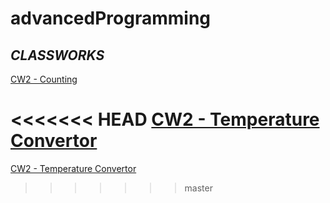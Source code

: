 # advancedProgramming

## *CLASSWORKS*

[CW2 - Counting](./CW2/Counting.html)

<<<<<<< HEAD
[CW2 - Temperature Convertor](./CW2/TemperatureConvertor.html)
=======
[CW2 - Temperature Convertor](./CW2/TemperatureConvertor.html)
>>>>>>> master
